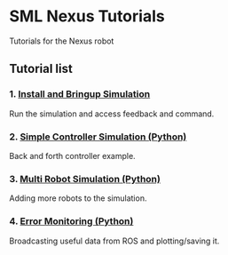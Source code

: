 # SML Nexus Tutorials
Tutorials for the Nexus robot

## Tutorial list

### 1. [Install and Bringup Simulation](/documentation/tutorials/1_install_and_bringup_simulation.md) 
Run the simulation and access feedback and command.

### 2. [Simple Controller Simulation (Python)](/documentation/tutorials/2_simple_controller_simulation_python.md)
Back and forth controller example.

### 3. [Multi Robot Simulation (Python)](/documentation/tutorials/3_multi_robot_simulation_python.md)
Adding more robots to the simulation.

### 4. [Error Monitoring (Python)](/documentation/tutorials/4_error_monitoring_python.md)
Broadcasting useful data from ROS and plotting/saving it.

